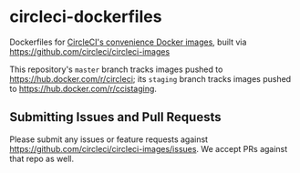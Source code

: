 # circleci-dockerfiles
Dockerfiles for [CircleCI's convenience Docker images](https://hub.docker.com/r/circleci), built via https://github.com/circleci/circleci-images

This repository's `master` branch tracks images pushed to https://hub.docker.com/r/circleci; its `staging` branch tracks images pushed to https://hub.docker.com/r/ccistaging.

## Submitting Issues and Pull Requests
Please submit any issues or feature requests against https://github.com/circleci/circleci-images/issues. We accept PRs against that repo as well.
